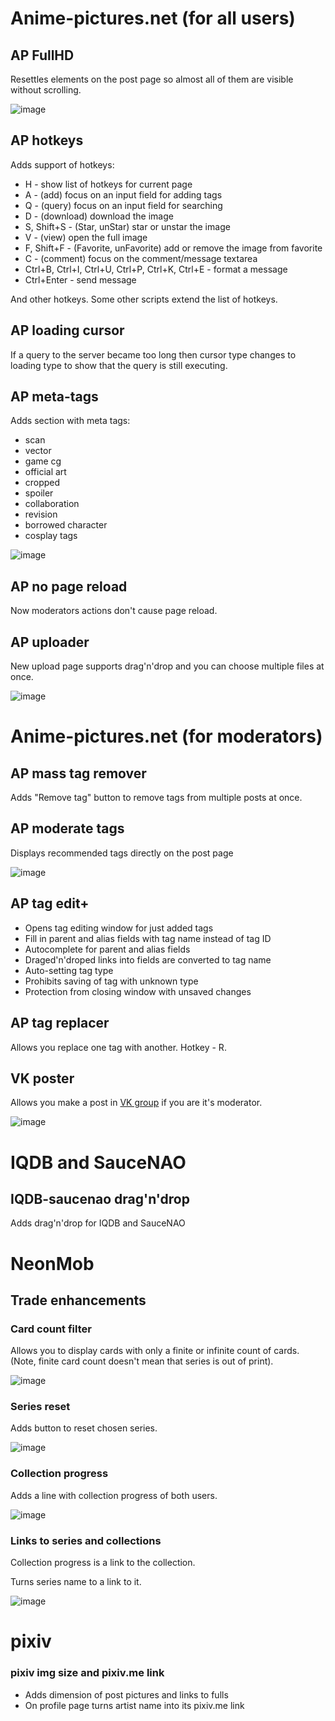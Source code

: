 # Anime-pictures.net (for all users)

## AP FullHD

Resettles elements on the post page so almost all of them are visible without scrolling.  

![image](https://user-images.githubusercontent.com/29704098/51788400-65470c00-2186-11e9-8a15-36e173ac761f.png)

## AP hotkeys

Adds support of hotkeys:

* H - show list of hotkeys for current page
* A - (add) focus on an input field for adding tags
* Q - (query) focus on an input field for searching
* D - (download) download the image
* S, Shift+S - (Star, unStar) star or unstar the image
* V - (view) open the full image
* F, Shift+F - (Favorite, unFavorite) add or remove the image from favorite
* C - (comment) focus on the comment/message textarea
* Ctrl+B, Ctrl+I, Ctrl+U, Ctrl+P, Ctrl+K, Ctrl+E - format a message
* Ctrl+Enter - send message

And other hotkeys. Some other scripts extend the list of hotkeys.

## AP loading cursor

If a query to the server became too long then cursor type changes to loading type to show that the query is still executing.

## AP meta-tags

Adds section with meta tags: 

* scan
* vector
* game cg
* official art
* cropped
* spoiler
* collaboration
* revision
* borrowed character 
* cosplay tags

![image](https://user-images.githubusercontent.com/29704098/51788619-bfe16780-2188-11e9-9c2a-521a9b3bc4ef.png)

## AP no page reload

Now moderators actions don't cause page reload. 

## AP uploader

New upload page supports drag'n'drop and you can choose multiple files at once.

![image](https://user-images.githubusercontent.com/29704098/51789351-a47a5a80-2190-11e9-9bda-3806e58677d2.png)



# Anime-pictures.net (for moderators)

## AP mass tag remover

Adds "Remove tag" button to remove tags from multiple posts at once.

## AP moderate tags

Displays recommended tags directly on the post page

![image](https://user-images.githubusercontent.com/29704098/51800404-e6f67280-2236-11e9-9b33-83bb6a1a59ab.png)

## AP tag edit+

* Opens tag editing window for just added tags
* Fill in parent and alias fields with tag name instead of tag ID
* Autocomplete for parent and alias fields
* Draged'n'droped links into fields are converted to tag name
* Auto-setting tag type
* Prohibits saving of tag with unknown type
* Protection from closing window with unsaved changes

## AP tag replacer

Allows you replace one tag with another. Hotkey - R.

## VK poster 

Allows you make a post in [VK group](https://vk.com/mjvart) if you are it's moderator.

![image](https://user-images.githubusercontent.com/29704098/51789669-0be5d980-2194-11e9-9fa1-b89830d15e0a.png)



# IQDB and SauceNAO

## IQDB-saucenao drag'n'drop

Adds drag'n'drop for IQDB and SauceNAO



# NeonMob

## Trade enhancements

### Card count filter

Allows you to display cards with only a finite or infinite count of cards. (Note, finite card count doesn't mean that series is out of print).

![image](https://user-images.githubusercontent.com/29704098/55436288-8ff97a80-55a4-11e9-9dd8-2ce02ab7bd6a.png)

### Series reset

Adds button to reset chosen series.

![image](https://user-images.githubusercontent.com/29704098/55435516-b3232a80-55a2-11e9-90cc-a441560a89eb.png)

### Collection progress

Adds a line with collection progress of both users.

![image](https://user-images.githubusercontent.com/29704098/55435858-70158700-55a3-11e9-876e-6b7556ea3d28.png)

### Links to series and collections

Collection progress is a link to the collection.

Turns series name to a link to it. 

![image](https://user-images.githubusercontent.com/29704098/55435803-4eb49b00-55a3-11e9-86dd-c0f84d2e3edc.png)



# pixiv

### pixiv img size and pixiv.me link

* Adds dimension of post pictures and links to fulls
* On profile page turns artist name into its pixiv.me link
